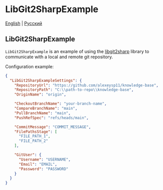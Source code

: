 # LibGit2SharpExample

[English](README.md) | [Русский](README.ru.md)

## LibGit2SharpExample

`LibGit2SharpExample` is an example of using the [libgit2sharp](https://github.com/libgit2/libgit2sharp) library to communicate with a local and remote git repository.

Configuration example:
```JSON
{
  "LibGit2SharpExampleSettings": {
    "RepositoryUrl": "https://github.com/alexeysp11/knowledge-base",
    "RepositoryPath": "C:\\path-to-repo\\knowledge-base",
    "OriginName": "origin",

    "CheckoutBranchName": "your-branch-name",
    "CompareBranchName": "main",
    "PullBranchName": "main",
    "PushRefSpec": "refs/heads/main",

    "CommitMessage": "COMMIT_MESSAGE",
    "FilePathsStage": [
      "FILE_PATH_1",
      "FILE_PATH_2"
    ],

    "GitUser": {
      "Username": "USERNAME",
      "Email": "EMAIL",
      "Password": "PASSWORD"
    }
  }
}
```
